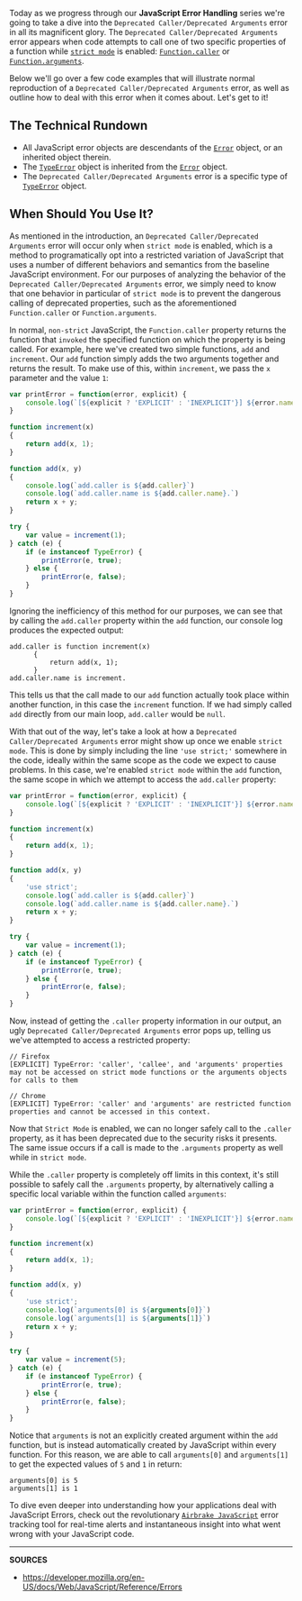 Today as we progress through our __JavaScript Error Handling__ series we're going to take a dive into the `Deprecated Caller/Deprecated Arguments` error in all its magnificent glory.  The `Deprecated Caller/Deprecated Arguments` error appears when code attempts to call one of two specific properties of a function while [`strict mode`] is enabled: [`Function.caller`] or [`Function.arguments`].

Below we'll go over a few code examples that will illustrate normal reproduction of a `Deprecated Caller/Deprecated Arguments` error, as well as outline how to deal with this error when it comes about.  Let's get to it!

## The Technical Rundown

- All JavaScript error objects are descendants of the [`Error`] object, or an inherited object therein.
- The [`TypeError`] object is inherited from the [`Error`] object.
- The `Deprecated Caller/Deprecated Arguments` error is a specific type of [`TypeError`] object.

## When Should You Use It?

As mentioned in the introduction, an `Deprecated Caller/Deprecated Arguments` error will occur only when `strict mode` is enabled, which is a method to programatically opt into a restricted variation of JavaScript that uses a number of different behaviors and semantics from the baseline JavaScript environment.  For our purposes of analyzing the behavior of the `Deprecated Caller/Deprecated Arguments` error, we simply need to know that one behavior in particular of `strict mode` is to prevent the dangerous calling of deprecated properties, such as the aforementioned `Function.caller` or `Function.arguments`.

In normal, `non-strict` JavaScript, the `Function.caller` property returns the function that `invoked` the specified function on which the property is being called.  For example, here we've created two simple functions, `add` and `increment`.  Our `add` function simply adds the two arguments together and returns the result.  To make use of this, within `increment`, we pass the `x` parameter and the value `1`:

```js
var printError = function(error, explicit) {
    console.log(`[${explicit ? 'EXPLICIT' : 'INEXPLICIT'}] ${error.name}: ${error.message}`);
}

function increment(x)
{
    return add(x, 1);
}

function add(x, y)
{
    console.log(`add.caller is ${add.caller}`)
    console.log(`add.caller.name is ${add.caller.name}.`)
    return x + y;
}

try {
    var value = increment(1);
} catch (e) {
    if (e instanceof TypeError) {
        printError(e, true);
    } else {
        printError(e, false);
    }
}
```

Ignoring the inefficiency of this method for our purposes, we can see that by calling the `add.caller` property within the `add` function, our console log produces the expected output:

```
add.caller is function increment(x)
      {
          return add(x, 1);
      }
add.caller.name is increment.
```

This tells us that the call made to our `add` function actually took place within another function, in this case the `increment` function.  If we had simply called `add` directly from our main loop, `add.caller` would be `null`.

With that out of the way, let's take a look at how a `Deprecated Caller/Deprecated Arguments` error might show up once we enable `strict mode`.  This is done by simply including the line `'use strict;'` somewhere in the code, ideally within the same scope as the code we expect to cause problems.  In this case, we're enabled `strict mode` within the `add` function, the same scope in which we attempt to access the `add.caller` property:

```js
var printError = function(error, explicit) {
    console.log(`[${explicit ? 'EXPLICIT' : 'INEXPLICIT'}] ${error.name}: ${error.message}`);
}

function increment(x)
{
    return add(x, 1);
}

function add(x, y)
{
    'use strict';    
    console.log(`add.caller is ${add.caller}`)
    console.log(`add.caller.name is ${add.caller.name}.`)
    return x + y;
}

try {
    var value = increment(1);
} catch (e) {
    if (e instanceof TypeError) {
        printError(e, true);
    } else {
        printError(e, false);
    }
}
```

Now, instead of getting the `.caller` property information in our output, an ugly `Deprecated Caller/Deprecated Arguments` error pops up, telling us we've attempted to access a restricted property:

```
// Firefox
[EXPLICIT] TypeError: 'caller', 'callee', and 'arguments' properties may not be accessed on strict mode functions or the arguments objects for calls to them

// Chrome
[EXPLICIT] TypeError: 'caller' and 'arguments' are restricted function properties and cannot be accessed in this context.
```

Now that `Strict Mode` is enabled, we can no longer safely call to the `.caller` property, as it has been deprecated due to the security risks it presents.  The same issue occurs if a call is made to the `.arguments` property as well while in `strict mode`.

While the `.caller` property is completely off limits in this context, it's still possible to safely call the `.arguments` property, by alternatively calling a specific local variable within the function called `arguments`:

```js
var printError = function(error, explicit) {
    console.log(`[${explicit ? 'EXPLICIT' : 'INEXPLICIT'}] ${error.name}: ${error.message}`);
}

function increment(x)
{
    return add(x, 1);
}

function add(x, y)
{
    'use strict';
    console.log(`arguments[0] is ${arguments[0]}`)
    console.log(`arguments[1] is ${arguments[1]}`)
    return x + y;
}

try {
    var value = increment(5);
} catch (e) {
    if (e instanceof TypeError) {
        printError(e, true);
    } else {
        printError(e, false);
    }
}
```

Notice that `arguments` is not an explicitly created argument within the `add` function, but is instead automatically created by JavaScript within every function.  For this reason, we are able to call `arguments[0]` and `arguments[1]` to get the expected values of `5` and `1` in return:

```
arguments[0] is 5
arguments[1] is 1
```

To dive even deeper into understanding how your applications deal with JavaScript Errors, check out the revolutionary [`Airbrake JavaScript`] error tracking tool for real-time alerts and instantaneous insight into what went wrong with your JavaScript code.

[`Airbrake JavaScript`]: https://airbrake.io/languages/javascript_exception_handler
[`Error`]: https://airbrake.io/blog/javascript-error-handling/javascript-error-hierarchy
[`JavaScript Errors`]: https://airbrake.io/blog/javascript-error-handling/javascript-error-hierarchy
[`TypeError`]: https://developer.mozilla.org/en-US/docs/Web/JavaScript/Reference/Global_Objects/TypeError
[`Strict Mode`]: https://developer.mozilla.org/en-US/docs/Web/JavaScript/Reference/Strict_mode
[`Function.caller`]: https://developer.mozilla.org/en-US/docs/Web/JavaScript/Reference/Global_Objects/Function/caller
[`Function.arguments`]: https://developer.mozilla.org/en-US/docs/Web/JavaScript/Reference/Global_Objects/Function/arguments

---

__SOURCES__

- https://developer.mozilla.org/en-US/docs/Web/JavaScript/Reference/Errors

